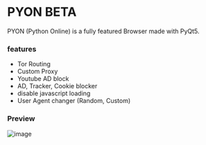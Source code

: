 # PYON BETA
PYON (Python Online) is a fully featured Browser made with PyQt5.

### features
- Tor Routing
- Custom Proxy
- Youtube AD block
- AD, Tracker, Cookie blocker
- disable javascript loading
- User Agent changer (Random, Custom)

### Preview
![image](https://github.com/Sch-Raphael/PYON/assets/81589649/b607d458-4ce8-4ae2-93ec-383c8b1571c9)



